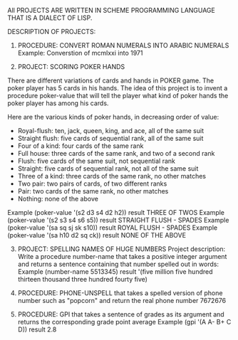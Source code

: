 All PROJECTS ARE WRITTEN IN SCHEME PROGRAMMING LANGUAGE THAT IS A DIALECT OF LISP.

DESCRIPTION OF PROJECTS:

1. PROCEDURE: CONVERT ROMAN NUMERALS INTO ARABIC NUMERALS
   Example: Converstion of mcmlxxi into 1971

2. PROJECT: SCORING POKER HANDS
                          
There are different variations of cards and hands in POKER game. The poker player has 5 cards in his hands. 
The idea of this project is to invent a procedure poker-value that 
will tell the player what kind of poker hands the poker player has among his cards.

Here are the various kinds of poker hands, in decreasing order of value:

- Royal-flush: ten, jack, queen, king, and ace, all of the same suit
- Straight flush: five cards of sequential rank, all of the same suit
- Four of a kind: four cards of the same rank
- Full house: three cards of the same rank, and two of a second rank
- Flush: five cards of the same suit, not sequential rank
- Straight: five cards of sequential rank, not all of the same suit
- Three of a kind: three cards of the same rank, no other matches
- Two pair: two pairs of cards, of two different ranks
- Pair: two cards of the same rank, no other matches
- Nothing: none of the above

 Example (poker-value '(s2 d3 s4 d2 h2)) result THREE OF TWOS
 Example (poker-value '(s2 s3 s4 s6 s5)) result STRAIGHT FLUSH - SPADES
 Example (poker-value '(sa sq sj sk s10)) result ROYAL FLUSH - SPADES
 Example (poker-value '(sa h10 d2 sq ck)) result NONE OF THE ABOVE

3. PROJECT: SPELLING NAMES OF HUGE NUMBERS
  Project description:
  Write a procedure number-name that takes a positive integer argument and returns a sentence containing that number spelled out in    words:
  Example (number-name 5513345) result '(five million five hundred thirteen thousand three hundred fourty five)
  
4. PROCEDURE: PHONE-UNSPELL 
   that takes a spelled version of phone number such as "popcorn" and return the real phone number 7672676
   
5. PROCEDURE: GPI
   that takes a sentence of grades as its argument and returns the corresponding grade point average
   Example (gpi '(A A- B+ C D)) result 2.8

